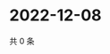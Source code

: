 # 2022-12-08

共 0 条

<!-- BEGIN WEIBO -->
<!-- 最后更新时间 Thu Dec 08 2022 16:18:14 GMT+0800 (China Standard Time) -->

<!-- END WEIBO -->
